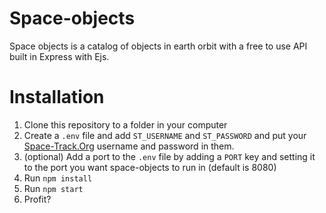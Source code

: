 # Space-objects
Space objects is a catalog of objects in earth orbit with a free to use API built in Express with Ejs.

# Installation
1. Clone this repository to a folder in your computer
2. Create a `.env` file and add `ST_USERNAME` and `ST_PASSWORD` and put your [Space-Track.Org](https://Space-Track.org) username and password in them.
3. (optional) Add a port to the `.env` file by adding a `PORT` key and setting it to the port you want space-objects to run in (default is 8080)
2. Run `npm install`
3. Run `npm start`
4. Profit?
